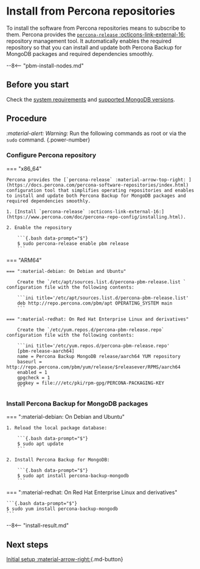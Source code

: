 # Install from Percona repositories

To install the software from Percona repositories means to subscribe to them. Percona provides the [`percona-release` :octicons-link-external-16:](https://www.percona.com/doc/percona-repo-config/index.html) repository management tool. It automatically enables the required repository so that you can install and update both Percona Backup for MongoDB packages and required dependencies smoothly.

--8<-- "pbm-install-nodes.md"

## Before you start

Check the [system requirements](../system-requirements.md) and [supported MongoDB versions](../details/versions.md).

## Procedure

<i warning>:material-alert: Warning:</i> Run the following commands as root or via the `sudo` command.
{.power-number}

### Configure Percona repository

=== "x86_64"

    Percona provides the [`percona-release` :material-arrow-top-right: ](https://docs.percona.com/percona-software-repositories/index.html) configuration tool that simplifies operating repositories and enables to install and update both Percona Backup for MongoDB packages and required dependencies smoothly. 

    1. [Install `percona-release` :octicons-link-external-16:](https://www.percona.com/doc/percona-repo-config/installing.html).    

    2. Enable the repository    

        ```{.bash data-prompt="$"}
        $ sudo percona-release enable pbm release
        ```

=== "ARM64"

    === ":material-debian: On Debian and Ubuntu"

        Create the `/etc/apt/sources.list.d/percona-pbm-release.list ` configuration file with the following contents:

        ```ini title='/etc/apt/sources.list.d/percona-pbm-release.list'
        deb http://repo.percona.com/pbm/apt OPERATING_SYSTEM main
        ```
    
    === ":material-redhat: On Red Hat Enterprise Linux and derivatives"

        Create the `/etc/yum.repos.d/percona-pbm-release.repo` configuration file with the following contents:

        ```ini title='/etc/yum.repos.d/percona-pbm-release.repo'
        [pbm-release-aarch64]
        name = Percona Backup MongoDB release/aarch64 YUM repository
        baseurl = http://repo.percona.com/pbm/yum/release/$releasever/RPMS/aarch64
        enabled = 1
        gpgcheck = 1
        gpgkey = file:///etc/pki/rpm-gpg/PERCONA-PACKAGING-KEY
        ```

### Install Percona Backup for MongoDB packages

=== ":material-debian: On Debian and Ubuntu"    

    1. Reload the local package database:    

        ```{.bash data-prompt="$"}
        $ sudo apt update
        ```    

    2. Install Percona Backup for MongoDB:    

        ```{.bash data-prompt="$"}
        $ sudo apt install percona-backup-mongodb
        ```    

=== ":material-redhat: On Red Hat Enterprise Linux and derivatives" 

    ```{.bash data-prompt="$"}
    $ sudo yum install percona-backup-mongodb
    ```

--8<-- "install-result.md"

## Next steps

[Initial setup :material-arrow-right:](initial-setup.md){.md-button}